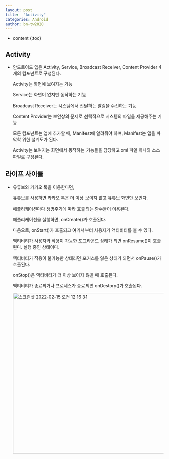 ```yaml
---
layout: post
title:  "Activity"
categories: Android
author: bn-tw2020
---
```

* content
{:toc}


## Activity

- 안드로이드 앱은 Activity, Service, Broadcast Receiver, Content Provider 4개의 컴포넌트로 구성된다.

  Activity는 화면에 보여지는 기능
  
  Service는 화면이 없지만 동작하는 기능

  Broadcast Receiver는 시스템에서 전달하는 알림을 수신하는 기능
  
  Content Provider는 보안상의 문제로 선택적으로 시스템의 파일을 제공해주는 기능

  모든 컴포넌트는 앱에 추가할 때, Manifest에 알려줘야 하며, Manifest는 앱을 파악학 위한 설계도가 된다.
  
  Activity는 보여지는 화면에서 동작하는 기능들을 담당하고 xml 파일 하나와 소스파일로 구성된다.





## 라이프 사이클

- 유튜브와 카카오 톡을 이용한다면,

  유튜브를 사용하면 카카오 톡은 더 이상 보이지 않고 유튜브 화면만 보인다. 

  애플리케이션마다 생명주기에 따라 호출되는 함수들이 이용된다.

  애플리케이션을 실행하면, onCreate()가 호출된다.

  다음으로, onStart()가 호출되고 여기서부터 사용자가 액티비티를 볼 수 있다.

  액티비티가 사용자와 작용이 가능한 포그라운드 상태가 되면 onResume()이 호출된다. 실행 중인 상태이다.

  액티비티가 작용이 불가능한 상태라면 포커스를 잃은 상태가 되면서 onPause()가 호출된다.

  onStop()은 액티비티가 더 이상 보이지 않을 때 호출된다.

  액티비티가 종료되거나 프로세스가 종료되면 onDestory()가 호출된다.

  
  <img width="509" alt="스크린샷 2022-02-15 오전 12 16 31" src="https://user-images.githubusercontent.com/66770613/153891388-042a1817-a297-4b28-91d6-cf77ecf55445.png">  


